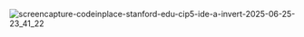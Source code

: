 ![screencapture-codeinplace-stanford-edu-cip5-ide-a-invert-2025-06-25-23_41_22](https://github.com/user-attachments/assets/0c74629c-9a3e-44c3-b8f4-e8df8e9130ef)
